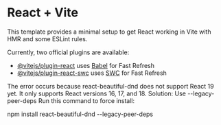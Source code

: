 # React + Vite

This template provides a minimal setup to get React working in Vite with HMR and some ESLint rules.

Currently, two official plugins are available:

- [@vitejs/plugin-react](https://github.com/vitejs/vite-plugin-react/blob/main/packages/plugin-react/README.md) uses [Babel](https://babeljs.io/) for Fast Refresh
- [@vitejs/plugin-react-swc](https://github.com/vitejs/vite-plugin-react-swc) uses [SWC](https://swc.rs/) for Fast Refresh



<!--  install npm install react-beautiful-dnd --legacy-peer-deps -->
The error occurs because react-beautiful-dnd does not support React 19 yet. It only supports React versions 16, 17, and 18.
Solution: Use --legacy-peer-deps
Run this command to force install:
 
npm install react-beautiful-dnd --legacy-peer-deps 
